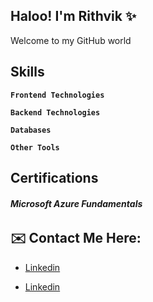 ## Haloo! I'm Rithvik ✨

<p>Welcome to my GitHub world</p>

## Skills

<code><strong>Frontend Technologies</strong></code>

<code><strong>Backend Technologies</strong></code>

<code><strong>Databases</strong></code>

<code><strong>Other Tools</strong></code>

## Certifications

<h6><strong>Microsoft Azure Fundamentals</strong></h6>

## ✉️ Contact Me Here:

<p align="center">
     <ul type="disc">
         <li><a href="https://google.com" taget="_blank">Linkedin</a></ul></li>
     </ul>
     <ul type="disc">
         <li><a href="https://google.com" taget="_blank">Linkedin</a></ul></li>
     </ul>
</p>


<!--
**Rithvik101201/Rithvik101201** is a ✨ _special_ ✨ repository because its `README.md` (this file) appears on your GitHub profile.


Here are some ideas to get you started:

- 🔭 I’m currently working on ...
- 🌱 I’m currently learning ...
- 👯 I’m looking to collaborate on ...
- 🤔 I’m looking for help with ...
- 💬 Ask me about ...
- 📫 How to reach me: ...
- 😄 Pronouns: ...
- ⚡ Fun fact: ...
-->
